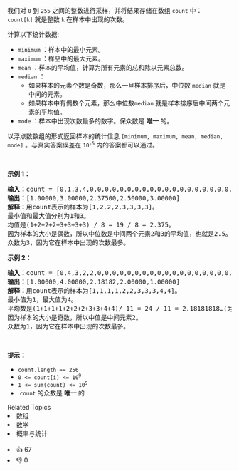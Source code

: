 <p>我们对&nbsp;<code>0</code>&nbsp;到&nbsp;<code>255</code>&nbsp;之间的整数进行采样，并将结果存储在数组&nbsp;<code>count</code>&nbsp;中：<code>count[k]</code>&nbsp;就是整数&nbsp;<code>k</code> 在样本中出现的次数。</p>

<p>计算以下统计数据:</p>

<ul> 
 <li><code>minimum</code>&nbsp;：样本中的最小元素。</li> 
 <li><code>maximum</code>&nbsp;：样品中的最大元素。</li> 
 <li><code>mean</code>&nbsp;：样本的平均值，计算为所有元素的总和除以元素总数。</li> 
 <li><code>median</code>&nbsp;： 
  <ul> 
   <li>如果样本的元素个数是奇数，那么一旦样本排序后，中位数 <code>median</code> 就是中间的元素。</li> 
   <li>如果样本中有偶数个元素，那么中位数<code>median</code> 就是样本排序后中间两个元素的平均值。</li> 
  </ul> </li> 
 <li><code>mode</code>&nbsp;：样本中出现次数最多的数字。保众数是 <strong>唯一</strong> 的。</li> 
</ul>

<p>以浮点数数组的形式返回样本的统计信息<em>&nbsp;</em><code>[minimum, maximum, mean, median, mode]</code>&nbsp;。与真实答案误差在<em>&nbsp;</em><code>10<sup>-5</sup></code><em>&nbsp;</em>内的答案都可以通过。</p>

<p>&nbsp;</p>

<p><strong>示例 1：</strong></p>

<pre>
<strong>输入：</strong>count = [0,1,3,4,0,0,0,0,0,0,0,0,0,0,0,0,0,0,0,0,0,0,0,0,0,0,0,0,0,0,0,0,0,0,0,0,0,0,0,0,0,0,0,0,0,0,0,0,0,0,0,0,0,0,0,0,0,0,0,0,0,0,0,0,0,0,0,0,0,0,0,0,0,0,0,0,0,0,0,0,0,0,0,0,0,0,0,0,0,0,0,0,0,0,0,0,0,0,0,0,0,0,0,0,0,0,0,0,0,0,0,0,0,0,0,0,0,0,0,0,0,0,0,0,0,0,0,0,0,0,0,0,0,0,0,0,0,0,0,0,0,0,0,0,0,0,0,0,0,0,0,0,0,0,0,0,0,0,0,0,0,0,0,0,0,0,0,0,0,0,0,0,0,0,0,0,0,0,0,0,0,0,0,0,0,0,0,0,0,0,0,0,0,0,0,0,0,0,0,0,0,0,0,0,0,0,0,0,0,0,0,0,0,0,0,0,0,0,0,0,0,0,0,0,0,0,0,0,0,0,0,0,0,0,0,0,0,0,0,0,0,0,0,0,0,0,0,0,0,0,0,0,0,0,0,0]
<strong>输出：</strong>[1.00000,3.00000,2.37500,2.50000,3.00000]
<strong>解释：</strong>用count表示的样本为[1,2,2,2,3,3,3,3]。
最小值和最大值分别为1和3。
均值是(1+2+2+2+3+3+3+3) / 8 = 19 / 8 = 2.375。
因为样本的大小是偶数，所以中位数是中间两个元素2和3的平均值，也就是2.5。
众数为3，因为它在样本中出现的次数最多。</pre>

<p><strong>示例 2：</strong></p>

<pre>
<strong>输入：</strong>count = [0,4,3,2,2,0,0,0,0,0,0,0,0,0,0,0,0,0,0,0,0,0,0,0,0,0,0,0,0,0,0,0,0,0,0,0,0,0,0,0,0,0,0,0,0,0,0,0,0,0,0,0,0,0,0,0,0,0,0,0,0,0,0,0,0,0,0,0,0,0,0,0,0,0,0,0,0,0,0,0,0,0,0,0,0,0,0,0,0,0,0,0,0,0,0,0,0,0,0,0,0,0,0,0,0,0,0,0,0,0,0,0,0,0,0,0,0,0,0,0,0,0,0,0,0,0,0,0,0,0,0,0,0,0,0,0,0,0,0,0,0,0,0,0,0,0,0,0,0,0,0,0,0,0,0,0,0,0,0,0,0,0,0,0,0,0,0,0,0,0,0,0,0,0,0,0,0,0,0,0,0,0,0,0,0,0,0,0,0,0,0,0,0,0,0,0,0,0,0,0,0,0,0,0,0,0,0,0,0,0,0,0,0,0,0,0,0,0,0,0,0,0,0,0,0,0,0,0,0,0,0,0,0,0,0,0,0,0,0,0,0,0,0,0,0,0,0,0,0,0,0,0,0,0,0,0]
<strong>输出：</strong>[1.00000,4.00000,2.18182,2.00000,1.00000]
<strong>解释：</strong>用count表示的样本为[1,1,1,1,2,2,3,3,3,4,4]。
最小值为1，最大值为4。
平均数是(1+1+1+1+2+2+2+3+3+4+4)/ 11 = 24 / 11 = 2.18181818…(为了显示，输出显示了整数2.18182)。
因为样本的大小是奇数，所以中值是中间元素2。
众数为1，因为它在样本中出现的次数最多。
</pre>

<p>&nbsp;</p>

<p><strong>提示：</strong></p>

<ul> 
 <li><code>count.length == 256</code></li> 
 <li><code>0 &lt;= count[i] &lt;= 10<sup>9</sup></code></li> 
 <li><code>1 &lt;= sum(count) &lt;= 10<sup>9</sup></code></li> 
 <li>&nbsp;<code>count</code>&nbsp;的众数是 <strong>唯一</strong> 的</li> 
</ul>

<div><div>Related Topics</div><div><li>数组</li><li>数学</li><li>概率与统计</li></div></div><br><div><li>👍 67</li><li>👎 0</li></div>